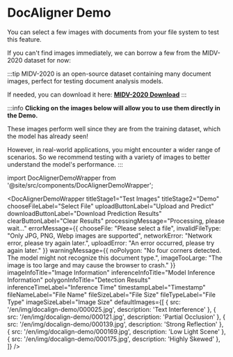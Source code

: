 # DocAligner Demo

You can select a few images with documents from your file system to test this feature.

If you can't find images immediately, we can borrow a few from the MIDV-2020 dataset for now:

:::tip
MIDV-2020 is an open-source dataset containing many document images, perfect for testing document analysis models.

If needed, you can download it here: [**MIDV-2020 Download**](http://l3i-share.univ-lr.fr/MIDV2020/midv2020.html)
:::

:::info
**Clicking on the images below will allow you to use them directly in the Demo.**

These images perform well since they are from the training dataset, which the model has already seen!

However, in real-world applications, you might encounter a wider range of scenarios. So we recommend testing with a variety of images to better understand the model's performance.
:::

import DocAlignerDemoWrapper from '@site/src/components/DocAlignerDemoWrapper';

<DocAlignerDemoWrapper
titleStage1="Test Images"
titleStage2="Demo"
chooseFileLabel="Select File"
uploadButtonLabel="Upload and Predict"
downloadButtonLabel="Download Prediction Results"
clearButtonLabel="Clear Results"
processingMessage="Processing, please wait..."
errorMessage={{
    chooseFile: "Please select a file",
    invalidFileType: "Only JPG, PNG, Webp images are supported",
    networkError: "Network error, please try again later.",
    uploadError: "An error occurred, please try again later."
  }}
warningMessage={{
    noPolygon: "No four corners detected. The model might not recognize this document type.",
    imageTooLarge: "The image is too large and may cause the browser to crash."
  }}
imageInfoTitle="Image Information"
inferenceInfoTitle="Model Inference Information"
polygonInfoTitle="Detection Results"
inferenceTimeLabel="Inference Time"
timestampLabel="Timestamp"
fileNameLabel="File Name"
fileSizeLabel="File Size"
fileTypeLabel="File Type"
imageSizeLabel="Image Size"
defaultImages={[
{ src: '/en/img/docalign-demo/000025.jpg', description: 'Text Interference' },
{ src: '/en/img/docalign-demo/000121.jpg', description: 'Partial Occlusion' },
{ src: '/en/img/docalign-demo/000139.jpg', description: 'Strong Reflection' },
{ src: '/en/img/docalign-demo/000169.jpg', description: 'Low Light Scene' },
{ src: '/en/img/docalign-demo/000175.jpg', description: 'Highly Skewed' },
]}
/>
